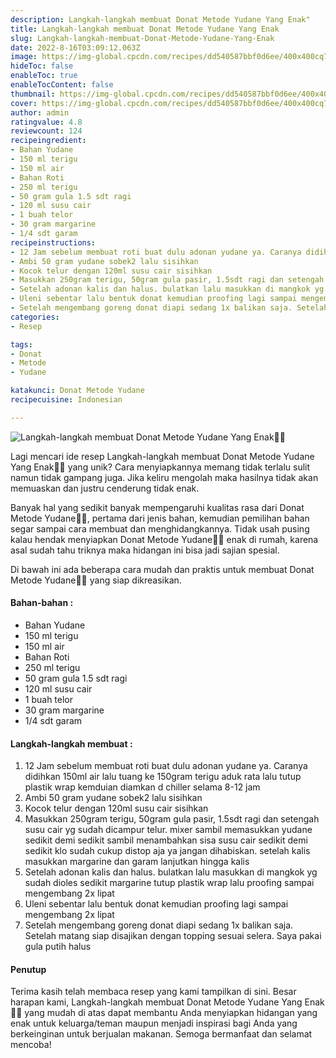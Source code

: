```yaml
---
description: Langkah-langkah membuat Donat Metode Yudane Yang Enak"
title: Langkah-langkah membuat Donat Metode Yudane Yang Enak
slug: Langkah-langkah-membuat-Donat-Metode-Yudane-Yang-Enak
date: 2022-8-16T03:09:12.063Z
image: https://img-global.cpcdn.com/recipes/dd540587bbf0d6ee/400x400cq70/photo.jpg
hideToc: false
enableToc: true
enableTocContent: false
thumbnail: https://img-global.cpcdn.com/recipes/dd540587bbf0d6ee/400x400cq70/photo.jpg
cover: https://img-global.cpcdn.com/recipes/dd540587bbf0d6ee/400x400cq70/photo.jpg
author: admin
ratingvalue: 4.8
reviewcount: 124
recipeingredient:
- Bahan Yudane
- 150 ml terigu
- 150 ml air
- Bahan Roti
- 250 ml terigu
- 50 gram gula 1.5 sdt ragi
- 120 ml susu cair
- 1 buah telor
- 30 gram margarine
- 1/4 sdt garam
recipeinstructions:
- 12 Jam sebelum membuat roti buat dulu adonan yudane ya. Caranya didihkan 150ml air lalu tuang ke 150gram terigu aduk rata lalu tutup plastik wrap kemduian diamkan d chiller selama 8-12 jam
- Ambi 50 gram yudane sobek2 lalu sisihkan
- Kocok telur dengan 120ml susu cair sisihkan
- Masukkan 250gram terigu, 50gram gula pasir, 1.5sdt ragi dan setengah susu cair yg sudah dicampur telur. mixer sambil memasukkan yudane sedikit demi sedikit sambil menambahkan sisa susu cair sedikit demi sedikit klo sudah cukup distop aja ya jangan dihabiskan. setelah kalis masukkan margarine dan garam lanjutkan hingga kalis
- Setelah adonan kalis dan halus. bulatkan lalu masukkan di mangkok yg sudah dioles sedikit margarine tutup plastik wrap lalu proofing sampai mengembang 2x lipat
- Uleni sebentar lalu bentuk donat kemudian proofing lagi sampai mengembang 2x lipat
- Setelah mengembang goreng donat diapi sedang 1x balikan saja. Setelah matang siap disajikan dengan topping sesuai selera. Saya pakai gula putih halus
categories:
- Resep

tags:
- Donat
- Metode
- Yudane

katakunci: Donat Metode Yudane
recipecuisine: Indonesian

---
```


![Langkah-langkah membuat Donat Metode Yudane Yang Enak👩‍🍳](https://img-global.cpcdn.com/recipes/dd540587bbf0d6ee/400x400cq70/photo.jpg)

Lagi mencari ide resep Langkah-langkah membuat Donat Metode Yudane Yang Enak👩‍🍳 yang unik? Cara menyiapkannya memang tidak terlalu sulit namun tidak gampang juga. Jika keliru mengolah maka hasilnya tidak akan memuaskan dan justru cenderung tidak enak.

Banyak hal yang sedikit banyak mempengaruhi kualitas rasa dari Donat Metode Yudane👩‍🍳, pertama dari jenis bahan, kemudian pemilihan bahan segar sampai cara membuat dan menghidangkannya. Tidak usah pusing kalau hendak menyiapkan Donat Metode Yudane👩‍🍳 enak di rumah, karena asal sudah tahu triknya maka hidangan ini bisa jadi sajian spesial.

Di bawah ini ada beberapa cara mudah dan praktis untuk membuat Donat Metode Yudane👩‍🍳 yang siap dikreasikan.

<!--inarticleads1-->

#### Bahan-bahan :

- Bahan Yudane
- 150 ml terigu
- 150 ml air
- Bahan Roti
- 250 ml terigu
- 50 gram gula 1.5 sdt ragi
- 120 ml susu cair
- 1 buah telor
- 30 gram margarine
- 1/4 sdt garam

<!--inarticleads2-->

#### Langkah-langkah membuat :

1. 12 Jam sebelum membuat roti buat dulu adonan yudane ya. Caranya didihkan 150ml air lalu tuang ke 150gram terigu aduk rata lalu tutup plastik wrap kemduian diamkan d chiller selama 8-12 jam
1. Ambi 50 gram yudane sobek2 lalu sisihkan
1. Kocok telur dengan 120ml susu cair sisihkan
1. Masukkan 250gram terigu, 50gram gula pasir, 1.5sdt ragi dan setengah susu cair yg sudah dicampur telur. mixer sambil memasukkan yudane sedikit demi sedikit sambil menambahkan sisa susu cair sedikit demi sedikit klo sudah cukup distop aja ya jangan dihabiskan. setelah kalis masukkan margarine dan garam lanjutkan hingga kalis
1. Setelah adonan kalis dan halus. bulatkan lalu masukkan di mangkok yg sudah dioles sedikit margarine tutup plastik wrap lalu proofing sampai mengembang 2x lipat
1. Uleni sebentar lalu bentuk donat kemudian proofing lagi sampai mengembang 2x lipat
1. Setelah mengembang goreng donat diapi sedang 1x balikan saja. Setelah matang siap disajikan dengan topping sesuai selera. Saya pakai gula putih halus

#### Penutup

Terima kasih telah membaca resep yang kami tampilkan di sini. Besar harapan kami, Langkah-langkah membuat Donat Metode Yudane Yang Enak👩‍🍳 yang mudah di atas dapat membantu Anda menyiapkan hidangan yang enak untuk keluarga/teman maupun menjadi inspirasi bagi Anda yang berkeinginan untuk berjualan makanan. Semoga bermanfaat dan selamat mencoba!